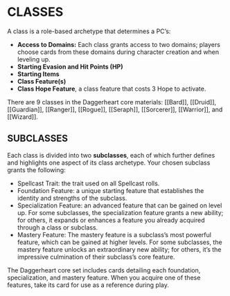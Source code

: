 # CLASSES

A class is a role-based archetype that determines a PC’s:

- **Access to Domains:** Each class grants access to two domains; players choose cards from these domains during character creation and when leveling up.
- **Starting Evasion and Hit Points (HP)**
- **Starting Items**
- **Class Feature(s)**
- **Class Hope Feature**, a class feature that costs 3 Hope to activate.

There are 9 classes in the Daggerheart core materials: [[Bard]], [[Druid]], [[Guardian]], [[Ranger]], [[Rogue]], [[Seraph]], [[Sorcerer]], [[Warrior]], and [[Wizard]].

## SUBCLASSES
Each class is divided into two **subclasses**, each of which further defines and highlights one aspect of its class archetype. Your chosen subclass grants the following:

- Spellcast Trait: the trait used on all Spellcast rolls.
- Foundation Feature: a unique starting feature that establishes the identity and strengths of the subclass.
- Specialization Feature: an advanced feature that can be gained on level up. For some subclasses, the specialization feature grants a new ability; for others, it expands or enhances a feature you already acquired through a class or subclass.
- Mastery Feature: The mastery feature is a subclass’s most powerful feature, which can be gained at higher levels. For some subclasses, the mastery feature unlocks an extraordinary new ability; for others, it’s the impressive culmination of their subclass’s core feature.

The Daggerheart core set includes cards detailing each foundation, specialization, and mastery feature. When you acquire one of these features, take its card for use as a reference during play.
